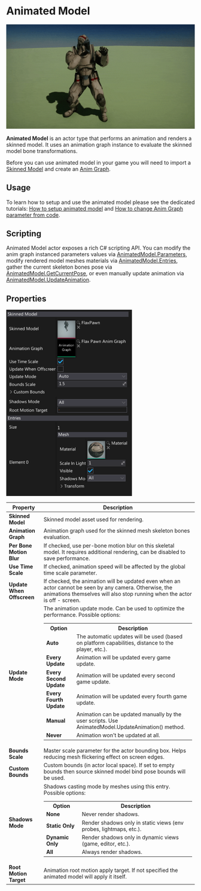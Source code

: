 # Animated Model

![Animated Model](media/animated-model.gif)

**Animated Model** is an actor type that performs an animation and renders a skinned model.
It uses an animation graph instance to evaluate the skinned model bone transformations.

Before you can use animated model in your game you will need to import a [Skinned Model](skinned-model/index.md) and create an [Anim Graph](anim-graph/index.md).

## Usage

To learn how to setup and use the animated model please see the dedicated tutorials: [How to setup animated model](tutorials/setup-animated-model.md) and [How to change Anim Graph parameter from code](tutorials/change-anim-graph-param.md).

## Scripting

Animated Model actor exposes a rich C# scripting API. You can modify the anim graph instanced parameters values via [AnimatedModel.Parameters](https://docs.flaxengine.com/api/FlaxEngine.AnimatedModel.html#FlaxEngine_AnimatedModel_Parameters), modify rendered model meshes materials via [AnimatedModel.Entries](https://docs.flaxengine.com/api/FlaxEngine.AnimatedModel.html#FlaxEngine_AnimatedModel_Entries), gather the current skeleton bones pose via [AnimatedModel.GetCurrentPose](https://docs.flaxengine.com/api/FlaxEngine.AnimatedModel.html#FlaxEngine_AnimatedModel_GetCurrentPose_FlaxEngine_AnimatedModel_Pose__), or even manually update animation via [AnimatedModel.UpdateAnimation](https://docs.flaxengine.com/api/FlaxEngine.AnimatedModel.html#FlaxEngine_AnimatedModel_UpdateAnimation).

## Properties

![Animated Model Properties](media/animated-model-properties.png)

| Property | Description |
|--------|--------|
| **Skinned Model** | Skinned model asset used for rendering. |
| **Animation Graph** | Animation graph used for the skinned mesh skeleton bones evaluation. |
| **Per Bone Motion Blur** | If checked, use per-bone motion blur on this skeletal model. It requires additional rendering, can be disabled to save performance. |
| **Use Time Scale** | If checked, animation speed will be affected by the global time scale parameter. |
| **Update When Offscreen** | If checked, the animation will be updated even when an actor cannot be seen by any camera. Otherwise, the animations themselves will also stop running when the actor is off - screen. |
| **Update Mode** | The animation update mode. Can be used to optimize the performance. Possible options: <table><tbody><tr><th>Option</th><th>Description</th></tr><tr><td>**Auto**</td><td>The automatic updates will be used (based on platform capabilities, distance to the player, etc.).</td></tr><tr><td>**Every Update**</td><td>Animation will be updated every game update.</td></tr><tr><td>**Every Second Update**</td><td>Animation will be updated every second game update.</td></tr><tr><td>**Every Fourth Update**</td><td>Animation will be updated every fourth game update.</td></tr><tr><td>**Manual**</td><td>Animation can be updated manually by the user scripts. Use AnimatedModel.UpdateAnimation() method.</td></tr><tr><td>**Never**</td><td>Animation won't be updated at all.</td></tr></tbody></table>|
| **Bounds Scale** | Master scale parameter for the actor bounding box. Helps reducing mesh flickering effect on screen edges. |
| **Custom Bounds** | Custom bounds (in actor local space). If set to empty bounds then source skinned model bind pose bounds will be used. |
| **Shadows Mode** | Shadows casting mode by meshes using this entry. Possible options: <br><table><tbody><tr><th>Option</th><th>Description</th></tr><tr><td>**None**</td><td>Never render shadows.</td></tr><tr><td>**Static Only**</td><td>Render shadows only in static views (env probes, lightmaps, etc.).</td></tr><tr><td>**Dynamic Only**</td><td>Render shadows only in dynamic views (game, editor, etc.).</td></tr><tr><td>**All**</td><td>Always render shadows.</td></tr></tbody></table> |
| **Root Motion Target** | Animation root motion apply target. If not specified the animated model will apply it itself. |

